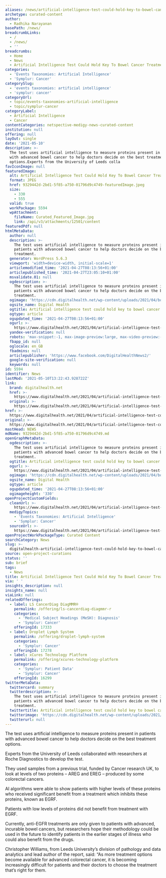 ```yaml
---
aliases: /news/artificial-intelligence-test-could-hold-key-to-bowel-cancer-treatment
archetype: curated-content
author:
  - Radhika Narayanan
basePath: /news/
breadcrumbLinks:
  - /
  - /news/
  - ''
breadcrumbs:
  - Home
  - News
  - Artificial Intelligence Test Could Hold Key To Bowel Cancer Treatment
categories:
  - 'Events Taxonomies: Artificial Intelligence'
  - 'Symplur: Cancer'
categorySlug:
  - 'events taxonomies: artificial intelligence'
  - 'symplur: cancer'
categoryUrl:
  - topic/events-taxonomies-artificial-intelligence
  - topic/symplur-cancer
categoryLabel:
  - Artificial Intelligence
  - Cancer
contentCategories: netspective-medigy-news-curated-content
institution: null
offering: null
layOut: single
date: '2021-05-10'
description: >-
  The test uses artificial intelligence to measure proteins present in patients
  with advanced bowel cancer to help doctors decide on the best treatment
  options.Experts from the University of Leeds colla
favIconImage: null
featuredImage:
  alt: Artificial Intelligence Test Could Hold Key To Bowel Cancer Treatment
  format: JPEG
  href: 9329442d-2bd1-5f85-a750-01796d9c4749-featuredImage.jpeg
  size:
    - 330
    - 555
  valid: true
  workPackage: 5594
  wpAttachment:
    fileName: Curated_Featured_Image.jpg
    link: /api/v3/attachments/12501/content
featuredPdf: null
htmlMetaData:
  author: null
  description: >-
    The test uses artificial intelligence to measure proteins present in
    patients with advanced bowel cancer to help doctors decide on the best
    treatment.
  generator: WordPress 5.6.3
  viewport: 'width=device-width, initial-scale=1'
  articlemodified_time: '2021-04-27T08:13:56+01:00'
  articlepublished_time: '2021-04-27T23:05:10+01:00'
  msvalidate.01: null
  ogdescription: >-
    The test uses artificial intelligence to measure proteins present in
    patients with advanced bowel cancer to help doctors decide on the best
    treatment.
  ogimage: 'https://cdn.digitalhealth.net/wp-content/uploads/2021/04/bowel-cancer.jpg'
  ogsite_name: Digital Health
  ogtitle: Artificial intelligence test could hold key to bowel cancer treatment
  ogtype: article
  ogupdated_time: '2021-04-27T08:13:56+01:00'
  ogurl: >-
    https://www.digitalhealth.net/2021/04/artificial-intelligence-test-could-hold-key-to-bowel-cancer-treatment/
  yandex-verification: null
  robots: 'max-snippet:-1, max-image-preview:large, max-video-preview:-1'
  fbapp_id: null
  oglocale: en_GB
  fbadmins: null
  articlepublisher: 'https://www.facebook.com/DigitalHealthNews2/'
  google-site-verification: null
  keywords: null
id: 5594
identifier: News
lastMod: '2021-05-10T13:22:43.928722Z'
link:
  brand: digitalhealth.net
  href: >-
    https://www.digitalhealth.net/2021/04/artificial-intelligence-test-could-hold-key-to-bowel-cancer-treatment/
  original: >-
    https://www.digitalhealth.net/2021/04/artificial-intelligence-test-could-hold-key-to-bowel-cancer-treatment/
href: >-
  https://www.digitalhealth.net/2021/04/artificial-intelligence-test-could-hold-key-to-bowel-cancer-treatment/
original: >-
  https://www.digitalhealth.net/2021/04/artificial-intelligence-test-could-hold-key-to-bowel-cancer-treatment/
mastHead: NEWS
mdName: 9329442d-2bd1-5f85-a750-01796d9c4749.md
openGraphMetaData:
  ogdescription: >-
    The test uses artificial intelligence to measure proteins present in
    patients with advanced bowel cancer to help doctors decide on the best
    treatment.
  ogtitle: Artificial intelligence test could hold key to bowel cancer treatment
  ogurl: >-
    https://www.digitalhealth.net/2021/04/artificial-intelligence-test-could-hold-key-to-bowel-cancer-treatment/
  ogimage: 'https://cdn.digitalhealth.net/wp-content/uploads/2021/04/bowel-cancer.jpg'
  ogsite_name: Digital Health
  ogtype: article
  ogupdated_time: '2021-04-27T08:13:56+01:00'
  ogimageheight: '330'
openProjectCustomFields:
  cleanUrl: >-
    https://www.digitalhealth.net/2021/04/artificial-intelligence-test-could-hold-key-to-bowel-cancer-treatment/
  medigyTopics:
    - 'Events Taxonomies: Artificial Intelligence'
    - 'Symplur: Cancer'
  sourceUrl: >-
    https://www.digitalhealth.net/2021/04/artificial-intelligence-test-could-hold-key-to-bowel-cancer-treatment/
openProjectWorkPackageType: Curated Content
searchCategory: News
slug: >-
  digitalhealth-artificial-intelligence-test-could-hold-key-to-bowel-cancer-treatment
source: open-project-curations
status: ''
sub: brief
tags:
  - News
title: Artificial Intelligence Test Could Hold Key To Bowel Cancer Treatment
via: ' '
insights_description: null
insights_name: null
viaLink: null
relatedOfferings:
  - label: LS CancerDiag DiagMMR®
    permalink: /offering/ls-cancerdiag-diagmmr-r
    categories:
      - 'Medical Subject Headings (MeSH): Diagnosis'
      - 'Symplur: Cancer'
    offeringId: 17333
  - label: Droplet Lymph System
    permalink: /offering/droplet-lymph-system
    categories:
      - 'Symplur: Cancer'
    offeringId: 17278
  - label: xCures Technology Platform
    permalink: /offering/xcures-technology-platform
    categories:
      - 'Symplur: Patient Data'
      - 'Symplur: Cancer'
    offeringId: 16299
twitterMetaData:
  twittercard: summary
  twitterdescription: >-
    The test uses artificial intelligence to measure proteins present in
    patients with advanced bowel cancer to help doctors decide on the best
    treatment.
  twittertitle: Artificial intelligence test could hold key to bowel cancer treatment
  twitterimage: 'https://cdn.digitalhealth.net/wp-content/uploads/2021/04/bowel-cancer.jpg'
  twitterurl: null
---
```

<p>The test uses artificial intelligence to measure proteins present in patients with advanced bowel cancer to help doctors decide on the best treatment options.</p><p>Experts from the University of Leeds collaborated with researchers at Roche Diagnostics to develop the test.</p><p>They used samples from a previous trial, funded by Cancer research UK, to look at levels of two proteins – AREG and EREG – produced by some colorectal cancers.</p><p>AI algorithms were able to show patients with higher levels of these proteins who received significant benefit from a treatment which inhibits these proteins, known as EGRF.</p><p>Patients with low levels of proteins did not benefit from treatment with EGRF.</p><p>Currently, anti-EGFR treatments are only given to patients with advanced, incurable bowel cancers, but researchers hope their methodology could be used in the future to identify patients in the earlier stages of illness who could also benefit from the drugs.</p><p>Christopher Williams, from Leeds University’s division of pathology and data analytics and lead author of the report, said: “As more treatment options become available for advanced colorectal cancer, it is becoming increasingly difficult for patients and their doctors to choose the treatment that’s right for them.</p>